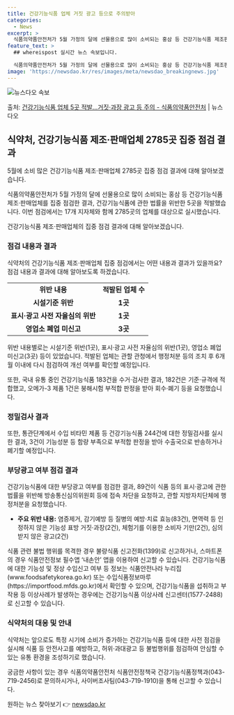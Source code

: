 ```yaml
---
title: 건강기능식품 업체 거짓 광고 등으로 주의받아
categories:
  - News
excerpt: >
  식품의약품안전처가 5월 가정의 달에 선물용으로 많이 소비되는 홍삼 등 건강기능식품 제조판매업체를 집중 점검한…
feature_text: >
  ## whereispost 실시간 뉴스 속보입니다.

  식품의약품안전처가 5월 가정의 달에 선물용으로 많이 소비되는 홍삼 등 건강기능식품 제조판매업체를 집중 점검한…
image: 'https://newsdao.kr/res/images/meta/newsdao_breakingnews.jpg'
---
```


![뉴스다오 속보](https://newsdao.kr/res/images/meta/newsdao_breakingnews.jpg)

<p>출처: <a href="https://newsdao.kr/3728" rel="dofollow">건강기능식품 업체 5곳 적발…거짓·과장 광고 등 주의 - 식품의약품안전처</a> | 뉴스다오</p>

<h2 data-ke-size="size26">식약처, 건강기능식품 제조·판매업체 2785곳 집중 점검 결과</h2>
<p data-ke-size="size16">5월에 소비 많은 건강기능식품 제조·판매업체 2785곳 집중 점검 결과에 대해 알아보겠습니다.</p>
<p data-ke-size="size16">식품의약품안전처가 5월 가정의 달에 선물용으로 많이 소비되는 홍삼 등 건강기능식품 제조·판매업체를 집중 점검한 결과, 건강기능식품에 관한 법률을 위반한 5곳을 적발했습니다. 이번 점검에서는 17개 지자체와 함께 2785곳의 업체를 대상으로 실시했습니다. </p>
<p data-ke-size="size16">건강기능식품 제조·판매업체의 집중 점검 결과에 대해 알아보겠습니다.</p>

<h3 data-ke-size="size24">점검 내용과 결과</h3>
<p data-ke-size="size16">식약처의 건강기능식품 제조·판매업체 집중 점검에서는 어떤 내용과 결과가 있을까요? 점검 내용과 결과에 대해 알아보도록 하겠습니다.</p>

<table>
	<tr>
		<td style="text-align: center; height: 17px;"><b>위반 내용</b></td>
		<td style="text-align: center; height: 17px;"><b>적발된 업체 수</b></td>
	</tr>
	<tr>
		<td style="text-align: center; height: 17px;"><b>시설기준 위반</b></td>
		<td style="text-align: center; height: 17px;"><b>1곳</b></td>
	</tr>
	<tr>
		<td style="text-align: center; height: 17px;"><b>표시·광고 사전 자율심의 위반</b></td>
		<td style="text-align: center; height: 17px;"><b>1곳</b></td>
	</tr>
	<tr>
		<td style="text-align: center; height: 17px;"><b>영업소 폐업 미신고</b></td>
		<td style="text-align: center; height: 17px;"><b>3곳</b></td>
	</tr>
</table>
<p data-ke-size="size16">위반 내용별로는 시설기준 위반(1곳), 표시·광고 사전 자율심의 위반(1곳), 영업소 폐업 미신고(3곳) 등이 있었습니다. 적발된 업체는 관할 관청에서 행정처분 등의 조치 후 6개월 이내에 다시 점검하여 개선 여부를 확인할 예정입니다.</p>
<p data-ke-size="size16">또한, 국내 유통 중인 건강기능식품 183건을 수거·검사한 결과, 182건은 기준·규격에 적합했고, 오메가-3 제품 1건은 붕해시험 부적합 판정을 받아 회수·폐기 등을 요청했습니다.</p>

<h3 data-ke-size="size24">정밀검사 결과</h3>
<p data-ke-size="size16">또한, 통관단계에서 수입 비타민 제품 등 건강기능식품 244건에 대한 정밀검사를 실시한 결과, 3건이 기능성분 등 함량 부족으로 부적합 판정을 받아 수출국으로 반송하거나 폐기할 예정입니다. </p>

<h3 data-ke-size="size24">부당광고 여부 점검 결과</h3>
<p data-ke-size="size16">건강기능식품에 대한 부당광고 여부를 점검한 결과, 89건이 식품 등의 표시·광고에 관한 법률을 위반해 방송통신심의위원회 등에 접속 차단을 요청하고, 관할 지방자치단체에 행정처분을 요청했습니다. </p>
<ul data-ke-size="size16">
	<li><b>주요 위반 내용:</b> 염증제거, 감기예방 등 질병의 예방·치료 효능(83건), 면역력 등 인정하지 않은 기능성 표방 거짓·과장(2건), 체험기를 이용한 소비자 기만(2건), 심의받지 않은 광고(2건)</li>
</ul>

<p data-ke-size="size16">식품 관련 불법 행위를 목격한 경우 불량식품 신고전화(1399)로 신고하거나, 스마트폰의 경우 식품안전정보 필수앱 ‘내손안’ 앱을 이용하여 신고할 수 있습니다. 건강기능식품에 대한 기능성 및 정상 수입신고 여부 등 정보는 식품안전나라 누리집(www.foodsafetykorea.go.kr) 또는 수입식품정보마루(https://importfood.mfds.go.kr)에서 확인할 수 있으며, 건강기능식품을 섭취하고 부작용 등 이상사례가 발생하는 경우에는 건강기능식품 이상사례 신고센터(1577-2488)로 신고할 수 있습니다.</p>

<h3 data-ke-size="size24">식약처의 대응 및 안내</h3>
<p data-ke-size="size16">식약처는 앞으로도 특정 시기에 소비가 증가하는 건강기능식품 등에 대한 사전 점검을 실시해 식품 등 안전사고를 예방하고, 허위·과대광고 등 불법행위를 점검하여 안심할 수 있는 유통 환경을 조성하기로 했습니다.</p>
<p data-ke-size="size16">궁금한 사항이 있는 경우 식품의약품안전처 식품안전정책국 건강기능식품정책과(043-719-2456)로 문의하시거나, 사이버조사팀(043-719-1910)을 통해 신고할 수 있습니다.</p>

<p data-ke-size="size16"></p> 

원하는 뉴스 찾아보기 👉 <a href="https://newsdao.kr" rel="dofollow">newsdao.kr</a>


